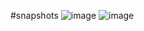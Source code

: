 #snapshots
![image](https://user-images.githubusercontent.com/67618377/178107765-a9ff9209-1730-4f03-92d9-f5259ebe2f74.png)
![image](https://user-images.githubusercontent.com/67618377/178107797-085b2e06-b0b3-4bed-b7cc-6d6455c25a53.png)
